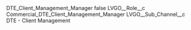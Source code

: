 <?xml version="1.0" encoding="UTF-8"?>
<CustomMetadata xmlns="http://soap.sforce.com/2006/04/metadata" xmlns:xsi="http://www.w3.org/2001/XMLSchema-instance" xmlns:xsd="http://www.w3.org/2001/XMLSchema">
    <label>DTE_Client_Management_Manager</label>
    <protected>false</protected>
    <values>
        <field>LVGO__Role__c</field>
        <value xsi:type="xsd:string">Commercial_DTE_Client_Management_Manager</value>
    </values>
    <values>
        <field>LVGO__Sub_Channel__c</field>
        <value xsi:type="xsd:string">DTE - Client Management</value>
    </values>
</CustomMetadata>
